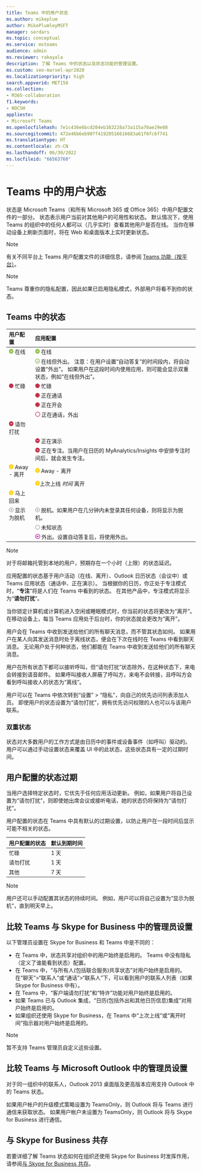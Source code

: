 ```yaml
---
title: Teams 中的用户状态
ms.author: mikeplum
author: MikePlumleyMSFT
manager: serdars
ms.topic: conceptual
ms.service: msteams
audience: admin
ms.reviewer: rakayala
description: 了解 Teams 中的状态以及状态功能的管理设置。
ms.custom: seo-marvel-apr2020
ms.localizationpriority: high
search.appverid: MET150
ms.collection:
- M365-collaboration
f1.keywords:
- NOCSH
appliesto:
- Microsoft Teams
ms.openlocfilehash: 7e1c436e6bcd204eb383228a73a115a70ae29e08
ms.sourcegitcommit: 472e46b6eb907f41920516616683a61f0fc6f741
ms.translationtype: HT
ms.contentlocale: zh-CN
ms.lasthandoff: 06/30/2022
ms.locfileid: "66563760"
---
```

# <a name="user-presence-in-teams"></a>Teams 中的用户状态

状态是 Microsoft Teams（和所有 Microsoft 365 或 Office 365）中用户配置文件的一部分。 状态表示用户当前对其他用户的可用性和状态。 默认情况下，使用 Teams 的组织中的任何人都可以（几乎实时）查看其他用户是否在线。 当你在移动设备上刷新页面时，将在 Web 和桌面版本上实时更新状态。

 > [!NOTE]
 > 有关不同平台上 Teams 用户配置文件的详细信息，请参阅 [Teams 功能（按平台）](https://support.microsoft.com/office/teams-features-by-platform-debe7ff4-7db4-4138-b7d0-fcc276f392d3)。

 > [!NOTE]
 > Teams 尊重你的隐私配置，因此如果已启用隐私模式，外部用户将看不到你的状态。

## <a name="presence-states-in-teams"></a>Teams 中的状态


|用户配置|应用配置|
|:--- |:---|
| ![实心绿色复选标记，表示在线状态。](media/Presence_Available.png) 在线|![实心绿色复选标记，表示在线状态](media/Presence_Available.png) 在线|
|| ![空心绿色复选标记，表示在线但外出。](media/Presence_Available_OOF.png) 在线但外出。 注意：在用户设置“自动答复”的时间段内，将自动设置“外出”。 如果用户在这段时间内使用应用，则可能会显示双重状态，例如“在线但外出”。 |
|  ![实心红色圆圈，表示忙碌。](media/Presence_Busy.png) 忙碌 |  ![实心红色圆圈，表示忙碌](media/Presence_Busy.png) 忙碌  |
|| ![实心红色圆圈，表示通话忙。](media/Presence_Busy.png) 正在通话|
|| ![实心红色圆圈，表示开会忙。](media/Presence_Busy.png) 正在开会 |
|| ![空心红色圆圈，表示忙碌。](media/Presence_Busy_OOF.png) 正在通话，外出|
|  ![带白线的红色圆圈，表示请勿打扰。](media/Presence_DND.png) 请勿打扰 ||
|| ![带白线的红色圆圈，表示正在演示。](media/Presence_DND.png) 正在演示|
|| ![带白线的红色圆圈，表示正在专注。](media/Presence_DND.png) 正在专注。当用户在日历的 MyAnalytics/Insights 中安排专注时间后，就会发生专注。|
| ![黄色时钟图标，表示离开。](media/Presence_Away.png) Away - 离开| ![黄色时钟图标，表示离开。](media/Presence_Away.png) Away - 离开|
|| ![黄色时钟图标，表示离开](media/Presence_Away.png)上次上线 *时间* 离开|
|![黄色时钟图标，表示离开但马上回来。](media/Presence_Away.png) 马上回来| |
|![带 x 的灰色圆圈，表示脱机。](media/Presence_Offline.png) 显示为脱机|![带 x 的灰色圆圈，表示脱机](media/Presence_Offline.png) 脱机。如果用户在几分钟内未登录其任何设备，则将显示为脱机。 |
|| ![空心灰色圆圈，表示未知状态。](media/Presence_Unknown.png) 未知状态|
|| ![带箭头的紫色圆圈，表示外出。](media/Presence_OOF.png) 外出。设置自动答复后，将使用外出。 |

 > [!NOTE]
 > 对于将邮箱托管到本地的用户，预期存在一个小时（上限）的状态延迟。

应用配置的状态基于用户活动（在线、离开）、Outlook 日历状态（会议中）或 Teams 应用状态（通话中、正在演示）。 当根据你的日历，你正处于专注模式时，“**专注**”将是人们在 Teams 中看到的状态。 在其他产品中，专注模式将显示为“**请勿打扰**”。

当你锁定计算机或计算机进入空闲或睡眠模式时，你当前的状态将更改为“离开”。 在移动设备上，每当 Teams 应用处于后台时，你的状态就会更改为“离开”。

用户会在 Teams 中收到发送给他们的所有聊天消息，而不管其状态如何。 如果用户在某人向其发送消息时处于离线状态，便会在下次在线时在 Teams 中看到聊天消息。 无论用户处于何种状态，他们都能在 Teams 中收到发送给他们的所有聊天消息。

用户在所有状态下都可以接听呼叫，但“请勿打扰”状态除外，在这种状态下，来电会转接到语音邮件。 如果呼叫接收人屏蔽了呼叫方，来电不会转接，且呼叫方会看到呼叫接收人的状态为“离线”。

用户可以在 Teams 中依次转到“设置” > “隐私”，向自己的优先访问列表添加人员。 即使用户的状态设置为“请勿打扰”，拥有优先访问权限的人也可以与该用户联系。

### <a name="dual-presence"></a>双重状态

  状态对大多数用户的工作方式是由日历中的事件或设备事件（如呼叫）驱动的。 用户可以通过手动设置状态来覆盖 UI 中的此状态，这些状态具有一定的过期时间。

## <a name="user-configured-states-expiration"></a>用户配置的状态过期

当用户选择特定状态时，它优先于任何应用活动更新。 例如，如果用户将自己设置为“请勿打扰”，则即使她出席会议或接听电话，她的状态仍将保持为“请勿打扰”。

用户配置的状态在 Teams 中具有默认的过期设置，以防止用户在一段时间后显示可能不相关的状态。

|用户配置的状态|默认到期时间|
|:--- |:---|
| 忙碌|1 天|
| 请勿打扰|1 天|
| 其他|7 天|

> [!NOTE]
> 用户还可以手动配置其状态的持续时间。 例如，用户可以将自己设置为“显示为脱机”，直到明天早上。

## <a name="admin-settings-in-teams-compared-to-skype-for-business"></a>比较 Teams 与 Skype for Business 中的管理员设置

以下管理员设置在 Skype for Business 和 Teams 中是不同的：

- 在 Teams 中，状态共享对组织中的用户始终是启用的。 Teams 中没有隐私（定义了谁能看到状态）配置。
- 在 Teams 中，“与所有人(包括联合服务)共享状态”对用户始终是启用的。 在“聊天”>“联系人”或“通话”>“联系人”下，可以看到用户的联系人列表（如果 Skype for Business 中有）。
- 在 Teams 中，“客户端请勿打扰”和“特许”功能对用户始终是启用的。
- 如果 Teams 已与 Outlook 集成，“日历(包括外出和其他日历信息)集成”对用户始终是启用的。
- 如果组织还使用 Skype for Business，在 Teams 中“上次上线”或“离开时间”指示器对用户始终是启用的。

> [!NOTE]
> 暂不支持 Teams 管理员自定义这些设置。

## <a name="admin-settings-in-teams-compared-to-microsoft-outlook"></a>比较 Teams 与 Microsoft Outlook 中的管理员设置

对于同一组织中的联系人，Outlook 2013 桌面版及更高版本应用支持 Outlook 中的 Teams 状态。

如果用户帐户的升级模式策略设置为 TeamsOnly，则 Outlook 将与 Teams 进行通信来获取状态。 如果用户帐户未设置为 TeamsOnly，则 Outlook 将与 Skype for Business 进行通信。

## <a name="coexistence-with-skype-for-business"></a>与 Skype for Business 共存

若要详细了解 Teams 状态如何在组织还使用 Skype for Business 时发挥作用，请参阅[与 Skype for Business 共存](coexistence-chat-calls-presence.md)。
